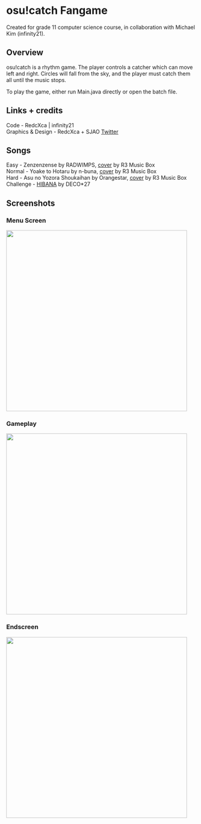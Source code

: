 # osu!catch Fangame
Created for grade 11 computer science course, in collaboration with Michael Kim (infinity21).

## Overview
osu!catch is a rhythm game. The player controls a catcher which can move left and right. Circles will fall from the sky, and the player must catch them all until the music stops.

To play the game, either run Main.java directly or open the batch file.

## Links + credits
Code - RedcXca | infinity21\
Graphics & Design - RedcXca + SJAO [Twitter](https://twitter.com/Shaoviie)

## Songs
Easy - Zenzenzense by RADWIMPS, [cover](https://www.youtube.com/watch?v=vpszH3lQ-MA) by R3 Music Box\
Normal - Yoake to Hotaru by n-buna, [cover](https://www.youtube.com/watch?v=zNBdX1PtP) by R3 Music Box\
Hard - Asu no Yozora Shoukaihan by Orangestar, [cover](https://www.youtube.com/watch?v=ZEjEWNU5XbQ) by R3 Music Box\
Challenge - [HIBANA](https://www.youtube.com/watch?v=hxSg2Ioz3LM) by DECO*27

## Screenshots

### Menu Screen

<img src="https://i.imgur.com/fAayhYw.jpg" width=480>

### Gameplay

<img src="https://i.imgur.com/DDGdEL7.png" width=480>

### Endscreen

<img src="https://i.imgur.com/MF0pmZ4.png" width=480>
